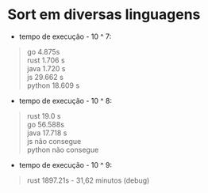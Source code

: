 # Sort em diversas linguagens


- tempo de execução - 10 ^ 7:    
>go      4.875s   
>rust    1.706 s   
>java    1.720 s   
>js      29.662 s   
>python  18.609 s   

- tempo de execução  - 10 ^ 8:    
> rust     19.0 s   
> go       56.588s   
> java     17.718 s   
> js       não consegue   
> python   não consegue   

- tempo de execução -  10 ^ 9:    
> rust     1897.21s - 31,62 minutos (debug)

